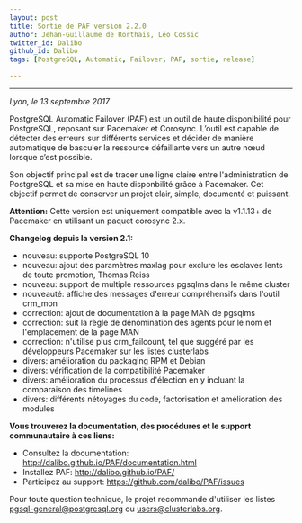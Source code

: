 ```yaml
---
layout: post
title: Sortie de PAF version 2.2.0 
author: Jehan-Guillaume de Rorthais, Léo Cossic
twitter_id: Dalibo
github_id: Dalibo
tags: [PostgreSQL, Automatic, Failover, PAF, sortie, release]

---
```


---
*Lyon, le 13 septembre 2017*

PostgreSQL Automatic Failover (PAF) est un outil de haute disponibilité pour PostgreSQL, reposant sur Pacemaker et Corosync.
L’outil est capable de détecter des erreurs sur différents services et décider de manière automatique de basculer la ressource défaillante vers un autre nœud lorsque c’est possible.

<!--MORE-->

Son objectif principal est de tracer une ligne claire entre l'administration de PostgreSQL et sa mise en haute disponbilité grâce à Pacemaker. Cet objectif permet de conserver un projet clair, simple, documenté et puissant.

**Attention:** Cette version est uniquement compatible avec la v1.1.13+ de Pacemaker en utilisant un paquet corosync 2.x. 

**Changelog depuis la version 2.1:**

* nouveau: supporte PostgreSQL 10
* nouveau: ajout des paramètres maxlag pour exclure les esclaves lents de toute promotion, Thomas Reiss
* nouveau: support de multiple ressources pgsqlms dans le même cluster
* nouveauté: affiche des messages d'erreur compréhensifs dans l'outil crm_mon
* correction: ajout de documentation à la page MAN de pgsqlms
* correction: suit la règle de dénomination des agents pour le nom et l'emplacement de la page MAN
* correction: n'utilise plus crm_failcount, tel que suggéré par les développeurs Pacemaker sur les listes clusterlabs
* divers: amélioration du packaging RPM et Debian
* divers: vérification de la compatibilité Pacemaker
* divers: amélioration du processus d'élection en y incluant la comparaison des timelines
* divers: différents nétoyages du code, factorisation et amélioration des modules

__Vous trouverez la documentation, des procédures et le support communautaire à ces liens:__

* Consultez la documentation: http://dalibo.github.io/PAF/documentation.html
* Installez PAF: http://dalibo.github.io/PAF/ 
* Participez au support: https://github.com/dalibo/PAF/issues

Pour toute question technique, le projet recommande d'utiliser les listes pgsql-general@postgresql.org ou users@clusterlabs.org.
